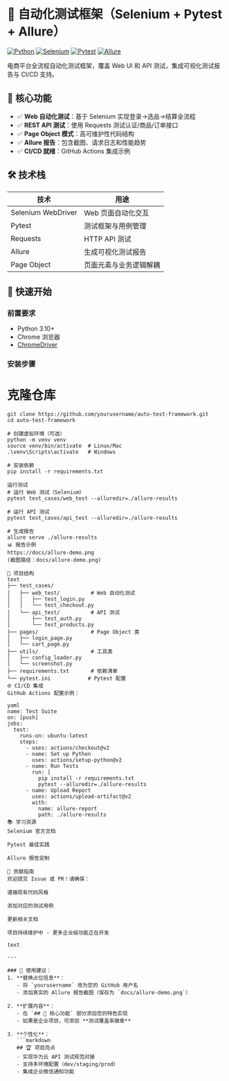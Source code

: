 # 🚀 自动化测试框架（Selenium + Pytest + Allure）

[![Python](https://img.shields.io/badge/Python-3.10%2B-blue)](https://www.python.org/)
[![Selenium](https://img.shields.io/badge/Selenium-4.8+-green)](https://selenium.dev/)
[![Pytest](https://img.shields.io/badge/Pytest-8.4+-yellow)](https://docs.pytest.org/)
[![Allure](https://img.shields.io/badge/Allure%20Report-2.24+-orange)](https://docs.qameta.io/allure/)

电商平台全流程自动化测试框架，覆盖 Web UI 和 API 测试，集成可视化测试报告与 CI/CD 支持。

## 🌟 核心功能

- ✅ **Web 自动化测试**：基于 Selenium 实现登录→选品→结算全流程
- ✅ **REST API 测试**：使用 Requests 测试认证/商品/订单接口
- ✅ **Page Object 模式**：高可维护性代码结构
- ✅ **Allure 报告**：包含截图、请求日志和性能趋势
- ✅ **CI/CD 就绪**：GitHub Actions 集成示例

## 🛠 技术栈

| 技术                | 用途                          |
|---------------------|-------------------------------|
| Selenium WebDriver  | Web 页面自动化交互            |
| Pytest              | 测试框架与用例管理            |
| Requests            | HTTP API 测试                 |
| Allure              | 生成可视化测试报告            |
| Page Object         | 页面元素与业务逻辑解耦        |

## 🚦 快速开始

### 前置要求
- Python 3.10+
- Chrome 浏览器
- [ChromeDriver](https://chromedriver.chromium.org/)

### 安装步骤
# 克隆仓库
````
git clone https://github.com/yourusername/auto-test-framework.git
cd auto-test-framework

# 创建虚拟环境（可选）
python -m venv venv
source venv/bin/activate  # Linux/Mac
.\venv\Scripts\activate   # Windows

# 安装依赖
pip install -r requirements.txt

运行测试
# 运行 Web 测试（Selenium）
pytest test_cases/web_test --alluredir=./allure-results

# 运行 API 测试
pytest test_cases/api_test --alluredir=./allure-results

# 生成报告
allure serve ./allure-results
📊 报告示例
https://docs/allure-demo.png
(截图路径：docs/allure-demo.png)

🧩 项目结构
text
├── test_cases/
│   ├── web_test/          # Web 自动化测试
│   │   ├── test_login.py
│   │   └── test_checkout.py
│   └── api_test/          # API 测试
│       ├── test_auth.py
│       └── test_products.py
├── pages/                 # Page Object 类
│   ├── login_page.py
│   └── cart_page.py
├── utils/                 # 工具类
│   ├── config_loader.py
│   └── screenshot.py
├── requirements.txt       # 依赖清单
└── pytest.ini            # Pytest 配置
🌐 CI/CD 集成
GitHub Actions 配置示例：

yaml
name: Test Suite
on: [push]
jobs:
  test:
    runs-on: ubuntu-latest
    steps:
      - uses: actions/checkout@v2
      - name: Set up Python
        uses: actions/setup-python@v2
      - name: Run Tests
        run: |
          pip install -r requirements.txt
          pytest --alluredir=./allure-results
      - name: Upload Report
        uses: actions/upload-artifact@v2
        with:
          name: allure-report
          path: ./allure-results
📚 学习资源
Selenium 官方文档

Pytest 最佳实践

Allure 报告定制

🤝 贡献指南
欢迎提交 Issue 或 PR！请确保：

遵循现有代码风格

添加对应的测试用例

更新相关文档

项目持续维护中 - 更多企业级功能正在开发

text

---

### 🎯 使用建议：
1. **替换占位信息**：
   - 将 `yourusername` 改为您的 GitHub 用户名
   - 添加真实的 Allure 报告截图（保存为 `docs/allure-demo.png`）

2. **扩展内容**：
   - 在 `## 🌟 核心功能` 部分添加您的特色实现
   - 如果是企业项目，可添加 **测试覆盖率徽章**

3. **个性化**：
   ```markdown
   ## 🏆 项目亮点
   - 实现华为云 API 测试规范对接
   - 支持多环境配置（dev/staging/prod）
   - 集成企业微信通知功能
